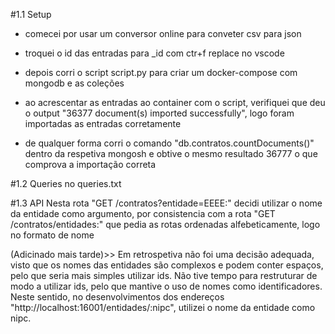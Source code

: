 
#1.1 Setup
- comecei por usar um conversor online para conveter csv para json
- troquei o id das entradas para _id com ctr+f replace no vscode
- depois corri o script script.py para criar um docker-compose com mongodb e as coleções 

- ao acrescentar as entradas ao container com o script, verifiquei que deu o output "36377 document(s) imported successfully", logo foram importadas as entradas corretamente
- de qualquer forma corri o comando "db.contratos.countDocuments()" dentro da respetiva mongosh e obtive o mesmo resultado 36777 o que comprova a importação correta

#1.2 Queries
no queries.txt


#1.3 API
Nesta rota "GET /contratos?entidade=EEEE:" decidi utilizar o nome da entidade como argumento, por consistencia com a rota "GET /contratos/entidades:" que pedia as rotas ordenadas alfebeticamente, logo no formato de nome

(Adicinado mais tarde)>>  Em retrospetiva não foi uma decisão adequada, visto que os nomes das entidades são complexos e podem conter espaços, pelo que seria mais simples utilizar ids. Não tive tempo para restruturar de modo a utilizar ids, pelo que mantive o uso de nomes como identificadores. Neste sentido, no desenvolvimentos dos endereços "http://localhost:16001/entidades/:nipc", utilizei o nome da entidade como nipc.
